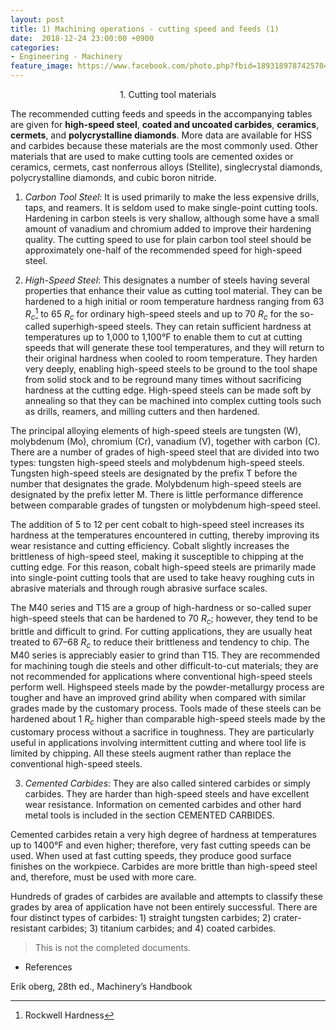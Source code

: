```yaml
---
layout: post
title: 1) Machining operations - cutting speed and feeds (1)
date:  2018-12-24 23:00:00 +0900
categories:
- Engineering - Machinery
feature_image: https://www.facebook.com/photo.php?fbid=1893189787425704&set=a.1893187554092594&type=3&theater
---
```




<center>1. Cutting tool materials</center>

The recommended cutting feeds and speeds in the accompanying tables are given for **high-speed steel**, **coated and uncoated carbides**, **ceramics**, **cermets**, and **polycrystalline diamonds**. More data are available for HSS and carbides because these materials are the most commonly used. Other materials that are used to make cutting tools are cemented oxides or ceramics, cermets, cast nonferrous alloys (Stellite), singlecrystal diamonds, polycrystalline diamonds, and cubic boron nitride.

1) *Carbon Tool Steel*: It is used primarily to make the less expensive drills, taps, and reamers. It is seldom used to make single-point cutting tools. Hardening in carbon steels is very shallow, although some have a small amount of vanadium and chromium added to improve their hardening quality. The cutting speed to use for plain carbon tool steel should be approximately one-half of the recommended speed for high-speed steel.

2) *High-Speed Steel*: This designates a number of steels having several properties that enhance their value as cutting tool material. They can be hardened to a high initial or room temperature hardness ranging from 63 $R_c$[^1] to 65 $R_c$ for ordinary high-speed steels and up to 70 $R_c$ for the so-called superhigh-speed steels. They can retain sufficient hardness at temperatures up to 1,000 to 1,100°F to enable them to cut at cutting  speeds that will generate these tool temperatures, and they will return to their original hardness when cooled to room temperature. They harden very deeply, enabling high-speed steels to be ground to the tool
shape from solid stock and to be reground many times without sacrificing hardness at the cutting edge. High-speed steels can be made soft by annealing so that they can be machined into complex cutting tools such as drills, reamers, and milling cutters and then hardened. 

The principal alloying elements of high-speed steels are tungsten (W), molybdenum (Mo), chromium (Cr), vanadium (V), together with carbon (C). There are a number of grades of high-speed steel that are divided into two types: tungsten high-speed steels and molybdenum high-speed steels. Tungsten high-speed steels are designated by the prefix T before the number that designates the grade. Molybdenum high-speed steels are designated by the prefix letter M. There is little performance difference between comparable
grades of tungsten or molybdenum high-speed steel.

The addition of 5 to 12 per cent cobalt to high-speed steel increases its hardness at the temperatures encountered in cutting, thereby improving its wear resistance and cutting efficiency. Cobalt slightly increases the brittleness of high-speed steel, making it susceptible to chipping at the cutting edge. For this reason, cobalt high-speed steels are primarily made into single-point cutting tools that are used to take heavy roughing cuts in abrasive materials and through rough abrasive surface scales.

The M40 series and T15 are a group of high-hardness or so-called super high-speed steels that can be hardened to 70 $R_c$; however, they tend to be brittle and difficult to grind. For cutting applications, they are usually heat treated to 67–68 $R_c$ to reduce their brittleness and tendency to chip. The M40 series is appreciably easier to grind than T15. They are recommended for machining tough die steels and other difficult-to-cut materials; they are not recommended for applications where conventional high-speed steels perform well. Highspeed steels made by the powder-metallurgy process are tougher and have an improved
grind ability when compared with similar grades made by the customary process. Tools made of these steels can be hardened about 1 $R_c$ higher than comparable high-speed steels made by the customary process without a sacrifice in toughness. They are particularly useful in applications involving intermittent cutting and where tool life is limited by chipping. All these steels augment rather than replace the conventional high-speed steels.

3) *Cemented Carbides*: They are also called sintered carbides or simply carbides. They are harder than high-speed steels and have excellent wear resistance. Information on cemented carbides and other hard metal tools is included in the section CEMENTED CARBIDES.

Cemented carbides retain a very high degree of hardness at temperatures up to 1400°F and even higher; therefore, very fast cutting speeds can be used. When used at fast cutting speeds, they produce good surface finishes on the workpiece. Carbides are more brittle than high-speed steel and, therefore, must be used with more care.

Hundreds of grades of carbides are available and attempts to classify these grades by area of application have not been entirely successful. There are four distinct types of carbides: 1) straight tungsten carbides; 2) crater-resistant carbides; 3) titanium carbides; and 4) coated carbides.



> This is not the completed documents.



[^1]: Rockwell Hardness



- References

 Erik oberg, 28th ed., Machinery’s Handbook 

